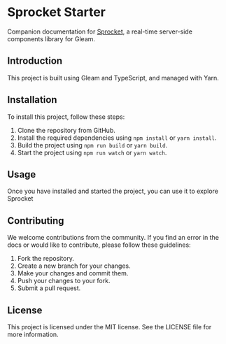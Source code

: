 # Sprocket Starter
Companion documentation for [Sprocket](https://github.com/bitbldr/sprocket), a real-time server-side components library for Gleam.

## Introduction

This project is built using Gleam and TypeScript, and managed with Yarn.

## Installation

To install this project, follow these steps:

1. Clone the repository from GitHub.
2. Install the required dependencies using `npm install` or `yarn install`.
3. Build the project using `npm run build` or `yarn build`.
4. Start the project using `npm run watch` or `yarn watch`.

## Usage

Once you have installed and started the project, you can use it to explore Sprocket

## Contributing

We welcome contributions from the community. If you find an error in the docs or would like to contribute, please follow these guidelines:

1. Fork the repository.
2. Create a new branch for your changes.
3. Make your changes and commit them.
4. Push your changes to your fork.
5. Submit a pull request.

## License

This project is licensed under the MIT license. See the LICENSE file for more information.